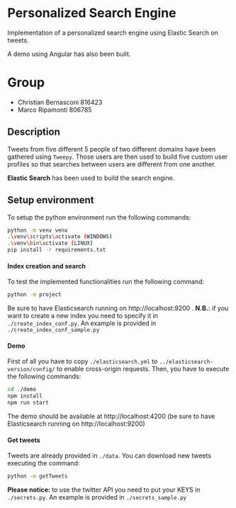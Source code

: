 # Personalized Search Engine
Implementation of a personalized search engine using Elastic Search on tweets. 

A demo using Angular has also been built.

# Group

- Christian Bernasconi 816423
- Marco Ripamonti 806785

## Description
Tweets from five different 5 people of two different domains have been gathered using `Tweepy`.
Those users are then used to build five custom user profiles so that searches between users are different from one another.

**Elastic Search** has been used to build the search engine.

## Setup environment
To setup the python environment run the following commands:
```sh
python -m venv venv 
.\venv\scripts\activate (WINDOWS)
.\venv\bin\activate (LINUX)
pip install -r requirements.txt
```
#### Index creation and search
To test the implemented functionalities run the following command:
```sh
python -m project
```
Be sure to have Elasticsearch running on http://localhost:9200 .
**N.B.:** if you want to create a new index you need to specify it in ```./create_index_conf.py```. An example is provided in ```./create_index_conf_sample.py```

#### Demo
First of all you have to copy ```./elasticsearch.yml``` to ```../elasticsearch-version/config/``` to enable cross-origin requests.
Then, you have to execute the following commands:
```sh
cd ./demo
npm install
npm run start
```
The demo should be available at http://localhost:4200 (be sure to have Elasticsearch running on http://localhost:9200)

#### Get tweets
Tweets are already provided in ```./data```.
You can download new tweets executing the command:
```sh
python -m getTweets
```
**Please notice:** to use the twitter API you need to put your KEYS in ```./secrets.py```. An example is provided in ```./secrets_sample.py```
